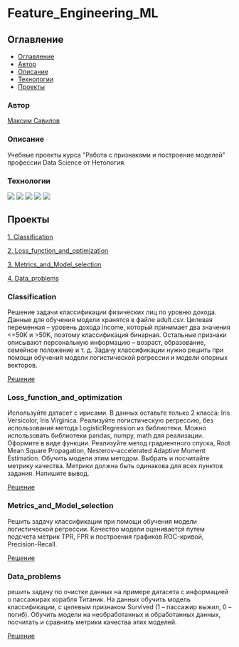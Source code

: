 # Feature_Engineering_ML

## Оглавление

- [Оглавление](#оглавление)
- [Автор](#авторы)
- [Описание](#описание)
- [Технологии](#технологии)
- [Проекты](#проекты)

### Автор

[Максим Савилов](https://github.com/msavilov/)

### Описание

Учебные проекты курса "Работа с признаками и построение моделей" профессии Data Science от Нетология.

### Технологии

![](https://img.shields.io/badge/-Python--3.11-blue)
![](https://img.shields.io/badge/-Scikit--Learn-blue)
![](https://img.shields.io/badge/pandas-blue)
![](https://img.shields.io/badge/numpy-blue)
![](https://img.shields.io/badge/matplotlib-blue)

## Проекты

  [1. Classification](#сlassification)
  
  [2. Loss_function_and_optimization](#loss_function_and_optimization)
  
  [3. Metrics_and_Model_selection](#metrics_and_model_selection)
  
  [4. Data_problems](#data_problems)
  
### Classification
  Решение задачи классификации физических лиц по уровню дохода. Данные для обучения модели хранятся в файле adult.csv.
Целевая переменная – уровень дохода income, который принимает два значения <=50K и >50K, поэтому классификация бинарная. Остальные признаки описывают персональную информацию – возраст, образование, семейное положение и т. д.
Задачу классификации нужно решить при помощи обучения модели логистической регрессии и модели опорных векторов.

  [Решение](https://github.com/msavilov/Feature_Engineering_ML/blob/main/1_Classification/classification.ipynb)
 
### Loss_function_and_optimization
  Используйте датасет с ирисами. В данных оставьте только 2 класса: Iris Versicolor, Iris Virginica. Реализуйте логистическую регрессию, без использования метода LogisticRegression из библиотеки. Можно использовать библиотеки pandas, numpy, math для реализации. Оформите в виде функции. 
Реализуйте метод градиентного спуска, Root Mean Square Propagation, Nesterov–accelerated Adaptive Moment Estimation. Обучить модели этим методом. Выбрать и посчитайте метрику качества. Метрики должна быть одинакова для всех пунктов задания. Напишите вывод.

  [Решение](https://github.com/msavilov/Feature_Engineering_ML/blob/main/2_Loss_function_and_optimization/loss_function_and_optimization.ipynb)
    
### Metrics_and_Model_selection
  Решить задачу классификации при помощи обучения модели логистической регрессии. Качество модели оценивается путем подсчета метрик TPR, FPR и построения графиков ROC-кривой, Precision-Recall.
  
  [Решение](https://github.com/msavilov/Feature_Engineering_ML/blob/main/3_Metrics_and_Model_selection/metrics_and_model_selection.ipynb)

### Data_problems
  решить задачу по очистке данных на примере датасета с информацией о пассажирах корабля Титаник. На данных обучить модель классификации, с целевым признаком Survived (1 – пассажир выжил, 0 – погиб). Обучить модели на необработанных и обработанных данных, посчитать и сравнить метрики качества этих моделей.
  
  [Решение](https://github.com/msavilov/Feature_Engineering_ML/blob/main/4_Data_problems/data_problems.ipynb)
  
